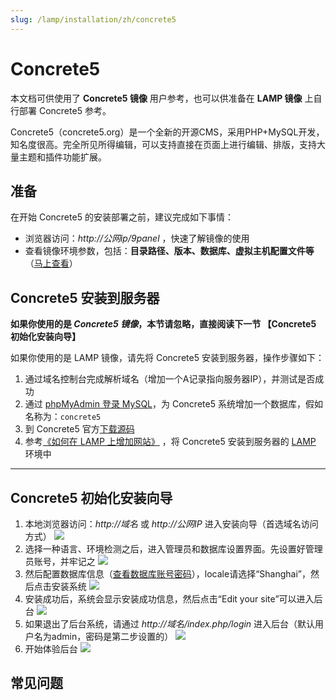 ```yaml
---
slug: /lamp/installation/zh/concrete5
---
```


# Concrete5

本文档可供使用了 **Concrete5 镜像** 用户参考，也可以供准备在 **LAMP 镜像** 上自行部署 Concrete5 参考。

Concrete5（concrete5.org）是一个全新的开源CMS，采用PHP+MySQL开发，知名度很高。完全所见所得编辑，可以支持直接在页面上进行编辑、排版，支持大量主题和插件功能扩展。

## 准备

在开始 Concrete5 的安装部署之前，建议完成如下事情：

* 浏览器访问：*http://公网ip/9panel* ，快速了解镜像的使用
* 查看镜像环境参数，包括：**目录路径、版本、数据库、虚拟主机配置文件等** （[马上查看](https://support.websoft9.com/docs/lamp/zh/stack-components.html)）

## Concrete5 安装到服务器

**如果你使用的是 *Concrete5 镜像*，本节请忽略，直接阅读下一节 【Concrete5 初始化安装向导】**

如果你使用的是 LAMP 镜像，请先将 Concrete5 安装到服务器，操作步骤如下：

1. 通过域名控制台完成解析域名（增加一个A记录指向服务器IP），并测试是否成功
2. 通过 [phpMyAdmin 登录 MySQL](https://support.websoft9.com/docs/lamp/zh/admin-mysql.html)，为 Concrete5 系统增加一个数据库，假如名称为：`concrete5`
3. 到 Concrete5 官方[下载源码](http://www.concrete5.org/download)
4. 参考[《如何在 LAMP 上增加网站》](https://support.websoft9.com/docs/lamp/zh/solution-deployment.html#安装第二个网站) ，将 Concrete5 安装到服务器的 [LAMP](https://support.websoft9.com/docs/lamp/zh/) 环境中

---

## Concrete5 初始化安装向导

1. 本地浏览器访问：*http://域名* 或 *http://公网IP* 进入安装向导（首选域名访问方式）
 ![](http://libs.websoft9.com/Websoft9/DocsPicture/zh/concrete5/concrete5-installpage-websoft9.png)
2. 选择一种语言、环境检测之后，进入管理员和数据库设置界面。先设置好管理员账号，并牢记之 
 ![](http://libs.websoft9.com/Websoft9/DocsPicture/zh/concrete5/concrete5-setadmin-websoft9.png)
3. 然后配置数据库信息（[查看数据库账号密码](https://support.websoft9.com/docs/lamp/zh/stack-accounts.html)），locale请选择“Shanghai”，然后点击安装系统 
 ![](http://libs.websoft9.com/Websoft9/DocsPicture/zh/concrete5/concrete5-setdb-websoft9.png)
4. 安装成功后，系统会显示安装成功信息，然后点击“Edit your site”可以进入后台 
 ![](http://libs.websoft9.com/Websoft9/DocsPicture/zh/concrete5/concrete5-installss-websoft9.png)
5. 如果退出了后台系统，请通过 *http://域名/index.php/login* 进入后台（默认用户名为admin，密码是第二步设置的） 
 ![](http://libs.websoft9.com/Websoft9/DocsPicture/zh/concrete5/concrete5-login-websoft9.png)
6. 开始体验后台 
 ![](http://libs.websoft9.com/Websoft9/DocsPicture/zh/concrete5/concrete5-backend-websoft9.png)

## 常见问题